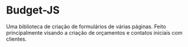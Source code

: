 # Budget-JS
Uma biblioteca de criação de formulários de várias páginas. Feito principalmente visando a criação de orçamentos e contatos iniciais com clientes.

